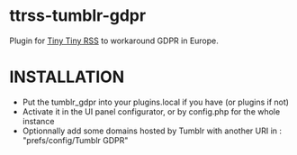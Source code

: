 # ttrss-tumblr-gdpr
Plugin for [Tiny Tiny RSS](https://tt-rss.org/) to workaround GDPR in Europe.

# INSTALLATION
- Put the tumblr_gdpr into your plugins.local if you have (or plugins if not)
- Activate it in the UI panel configurator, or by config.php for the whole instance
- Optionnally add some domains hosted by Tumblr with another URI in : "prefs/config/Tumblr GDPR"
